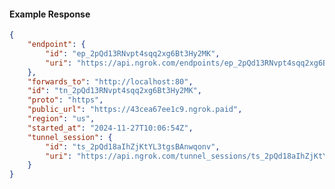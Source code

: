 <!-- Code generated for API Clients. DO NOT EDIT. -->

#### Example Response

```json
{
	"endpoint": {
		"id": "ep_2pQd13RNvpt4sqq2xg6Bt3Hy2MK",
		"uri": "https://api.ngrok.com/endpoints/ep_2pQd13RNvpt4sqq2xg6Bt3Hy2MK"
	},
	"forwards_to": "http://localhost:80",
	"id": "tn_2pQd13RNvpt4sqq2xg6Bt3Hy2MK",
	"proto": "https",
	"public_url": "https://43cea67ee1c9.ngrok.paid",
	"region": "us",
	"started_at": "2024-11-27T10:06:54Z",
	"tunnel_session": {
		"id": "ts_2pQd18aIhZjKtYL3tgsBAnwqonv",
		"uri": "https://api.ngrok.com/tunnel_sessions/ts_2pQd18aIhZjKtYL3tgsBAnwqonv"
	}
}
```
